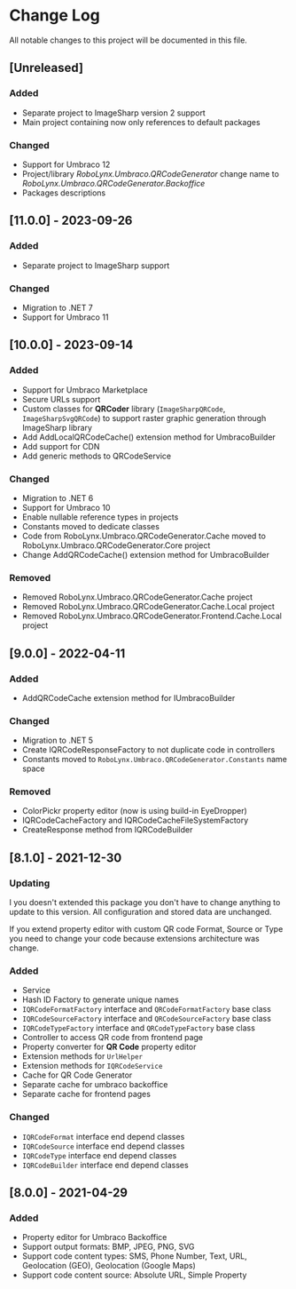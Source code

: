 
# Change Log
All notable changes to this project will be documented in this file.

## [Unreleased]

### Added 
    
- Separate project to ImageSharp version 2 support
- Main project containing now only references to default packages 

### Changed

- Support for Umbraco 12
- Project/library *RoboLynx.Umbraco.QRCodeGenerator* change name to *RoboLynx.Umbraco.QRCodeGenerator.Backoffice*
- Packages descriptions
 
## [11.0.0] - 2023-09-26

### Added

- Separate project to ImageSharp support

### Changed 

- Migration to .NET 7
- Support for Umbraco 11

## [10.0.0] - 2023-09-14

### Added

- Support for Umbraco Marketplace 
- Secure URLs support
- Custom classes for **QRCoder** library (`ImageSharpQRCode`, `ImageSharpSvgQRCode`) to support raster graphic generation through ImageSharp library
- Add AddLocalQRCodeCache() extension method for UmbracoBuilder
- Add support for CDN
- Add generic methods to QRCodeService

### Changed

- Migration to .NET 6
- Support for Umbraco 10
- Enable nullable reference types in projects
- Constants moved to dedicate classes
- Code from RoboLynx.Umbraco.QRCodeGenerator.Cache moved to RoboLynx.Umbraco.QRCodeGenerator.Core project 
- Change AddQRCodeCache() extension method for UmbracoBuilder

### Removed
- Removed RoboLynx.Umbraco.QRCodeGenerator.Cache project
- Removed RoboLynx.Umbraco.QRCodeGenerator.Cache.Local project
- Removed RoboLynx.Umbraco.QRCodeGenerator.Frontend.Cache.Local project
 
## [9.0.0] - 2022-04-11

### Added

- AddQRCodeCache extension method for IUmbracoBuilder

### Changed

- Migration to .NET 5
- Create IQRCodeResponseFactory to not duplicate code in controllers
- Constants moved to `RoboLynx.Umbraco.QRCodeGenerator.Constants` name space

### Removed

- ColorPickr property editor (now is using build-in EyeDropper)
- IQRCodeCacheFactory and IQRCodeCacheFileSystemFactory
- CreateResponse method from IQRCodeBuilder

## [8.1.0] - 2021-12-30

### Updating
  
I you doesn't extended this package you don't have to change anything to update to this version. All configuration and stored data are unchanged.

If you extend property editor with custom QR code Format, Source or Type you need to change your code because extensions architecture was change. 

### Added

- Service
- Hash ID Factory to generate unique names
- `IQRCodeFormatFactory` interface and `QRCodeFormatFactory` base class
- `IQRCodeSourceFactory` interface and `QRCodeSourceFactory` base class
- `IQRCodeTypeFactory` interface and `QRCodeTypeFactory` base class
- Controller to access QR code from frontend page
- Property converter for **QR Code** property editor
- Extension methods for `UrlHelper`
- Extension methods for `IQRCodeService`
- Cache for QR Code Generator
- Separate cache for umbraco backoffice
- Separate cache for frontend pages


### Changed
  
- `IQRCodeFormat` interface end depend classes
- `IQRCodeSource` interface end depend classes
- `IQRCodeType` interface end depend classes
- `IQRCodeBuilder` interface end depend classes
 
## [8.0.0] - 2021-04-29
 
### Added

- Property editor for Umbraco Backoffice
- Support output formats: BMP, JPEG, PNG, SVG
- Support code content types: SMS, Phone Number, Text, URL, Geolocation (GEO), Geolocation (Google Maps)
- Support code content source: Absolute URL, Simple Property



